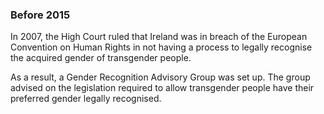 ###  Before 2015

In 2007, the High Court ruled that Ireland was in breach of the European
Convention on Human Rights in not having a process to legally recognise the
acquired gender of transgender people.

As a result, a Gender Recognition Advisory Group was set up. The group advised
on the legislation required to allow transgender people have their preferred
gender legally recognised.
